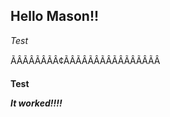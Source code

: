 ## Hello Mason!!

_Test_

ÃÂÃÂÃÂÃÂ¢ÃÂÃÂÃÂÃÂÃÂÃÂÃÂÃÂ

**Test**

_**It worked!!!!**_
